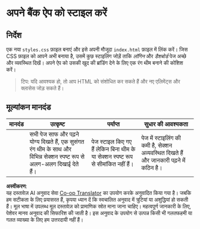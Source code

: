 <!--
CO_OP_TRANSLATOR_METADATA:
{
  "original_hash": "474f3ab1ee755ca980fc9104a0316e17",
  "translation_date": "2025-08-24T13:32:51+00:00",
  "source_file": "7-bank-project/2-forms/assignment.md",
  "language_code": "hi"
}
-->
# अपने बैंक ऐप को स्टाइल करें

## निर्देश

एक नया `styles.css` फ़ाइल बनाएं और इसे अपनी मौजूदा `index.html` फ़ाइल में लिंक करें। जिस CSS फ़ाइल को आपने अभी बनाया है, उसमें कुछ स्टाइलिंग जोड़ें ताकि *लॉगिन* और *डैशबोर्ड* पेज अच्छे और व्यवस्थित दिखें। अपने ऐप को उसकी खुद की ब्रांडिंग देने के लिए एक रंग थीम बनाने की कोशिश करें।

> टिप: यदि आवश्यक हो, तो आप HTML को संशोधित कर सकते हैं और नए एलिमेंट्स और क्लासेस जोड़ सकते हैं।

## मूल्यांकन मानदंड

| मानदंड | उत्कृष्ट                                                                                                               | पर्याप्त                                                                       | सुधार की आवश्यकता                                                                             |
| -------- | ----------------------------------------------------------------------------------------------------------------------- | ------------------------------------------------------------------------------ | --------------------------------------------------------------------------------------------- |
|          | सभी पेज साफ और पढ़ने योग्य दिखते हैं, एक सुसंगत रंग थीम के साथ और विभिन्न सेक्शन स्पष्ट रूप से अलग-अलग दिखाई देते हैं। | पेज स्टाइल किए गए हैं लेकिन बिना थीम के या सेक्शन स्पष्ट रूप से सीमांकित नहीं हैं। | पेज में स्टाइलिंग की कमी है, सेक्शन अव्यवस्थित दिखते हैं और जानकारी पढ़ने में कठिन है। |

**अस्वीकरण**:  
यह दस्तावेज़ AI अनुवाद सेवा [Co-op Translator](https://github.com/Azure/co-op-translator) का उपयोग करके अनुवादित किया गया है। जबकि हम सटीकता के लिए प्रयासरत हैं, कृपया ध्यान दें कि स्वचालित अनुवाद में त्रुटियां या अशुद्धियां हो सकती हैं। मूल भाषा में उपलब्ध मूल दस्तावेज़ को प्रामाणिक स्रोत माना जाना चाहिए। महत्वपूर्ण जानकारी के लिए, पेशेवर मानव अनुवाद की सिफारिश की जाती है। इस अनुवाद के उपयोग से उत्पन्न किसी भी गलतफहमी या गलत व्याख्या के लिए हम उत्तरदायी नहीं हैं।